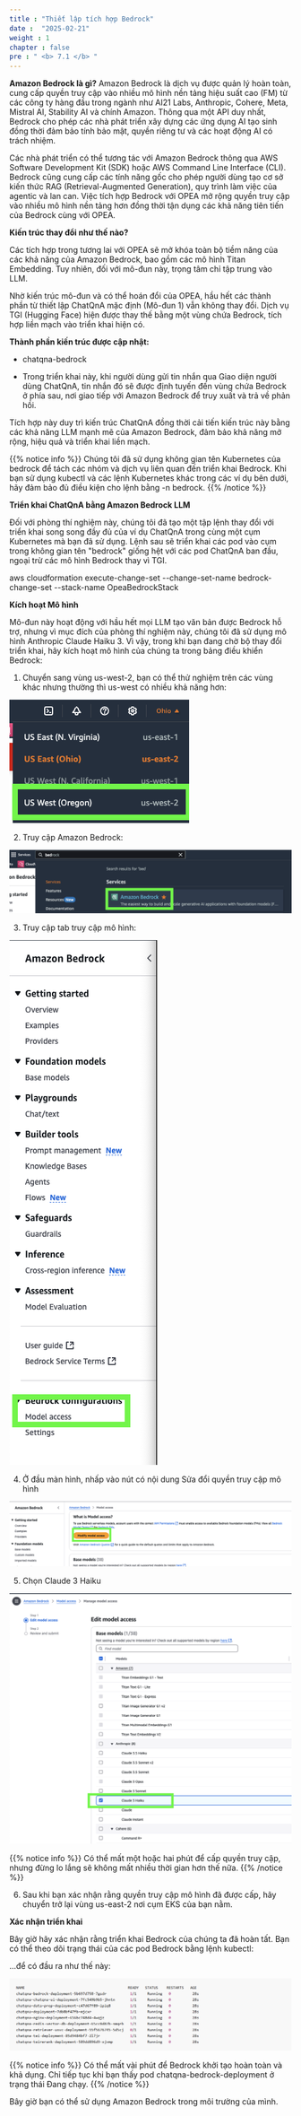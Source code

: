 ```yaml
---
title : "Thiết lập tích hợp Bedrock"
date :  "2025-02-21" 
weight : 1 
chapter : false
pre : " <b> 7.1 </b> "
---
```

**Amazon Bedrock là gì?**
Amazon Bedrock là dịch vụ được quản lý hoàn toàn, cung cấp quyền truy cập vào nhiều mô hình nền tảng hiệu suất cao (FM) từ các công ty hàng đầu trong ngành như AI21 Labs, Anthropic, Cohere, Meta, Mistral AI, Stability AI và chính Amazon. Thông qua một API duy nhất, Bedrock cho phép các nhà phát triển xây dựng các ứng dụng AI tạo sinh đồng thời đảm bảo tính bảo mật, quyền riêng tư và các hoạt động AI có trách nhiệm.

Các nhà phát triển có thể tương tác với Amazon Bedrock thông qua AWS Software Development Kit (SDK) hoặc AWS Command Line Interface (CLI). Bedrock cũng cung cấp các tính năng gốc cho phép người dùng tạo cơ sở kiến ​​thức RAG (Retrieval-Augmented Generation), quy trình làm việc của agentic và lan can. Việc tích hợp Bedrock với OPEA mở rộng quyền truy cập vào nhiều mô hình nền tảng hơn đồng thời tận dụng các khả năng tiên tiến của Bedrock cùng với OPEA.

**Kiến trúc thay đổi như thế nào?**

Các tích hợp trong tương lai với OPEA sẽ mở khóa toàn bộ tiềm năng của các khả năng của Amazon Bedrock, bao gồm các mô hình Titan Embedding. Tuy nhiên, đối với mô-đun này, trọng tâm chỉ tập trung vào LLM.

Nhờ kiến ​​trúc mô-đun và có thể hoán đổi của OPEA, hầu hết các thành phần từ thiết lập ChatQnA mặc định (Mô-đun 1) vẫn không thay đổi. Dịch vụ TGI (Hugging Face) hiện được thay thế bằng một vùng chứa Bedrock, tích hợp liền mạch vào triển khai hiện có.

**Thành phần kiến ​​trúc được cập nhật:**

+ chatqna-bedrock
- Trong triển khai này, khi người dùng gửi tin nhắn qua Giao diện người dùng ChatQnA, tin nhắn đó sẽ được định tuyến đến vùng chứa Bedrock ở phía sau, nơi giao tiếp với Amazon Bedrock để truy xuất và trả về phản hồi.

Tích hợp này duy trì kiến ​​trúc ChatQnA đồng thời cải tiến kiến ​​trúc này bằng các khả năng LLM mạnh mẽ của Amazon Bedrock, đảm bảo khả năng mở rộng, hiệu quả và triển khai liền mạch.

{{% notice info %}}
Chúng tôi đã sử dụng không gian tên Kubernetes của bedrock để tách các nhóm và dịch vụ liên quan đến triển khai Bedrock. Khi bạn sử dụng kubectl và các lệnh Kubernetes khác trong các ví dụ bên dưới, hãy đảm bảo đủ điều kiện cho lệnh bằng -n bedrock.
{{% /notice %}}

**Triển khai ChatQnA bằng Amazon Bedrock LLM**

Đối với phòng thí nghiệm này, chúng tôi đã tạo một tập lệnh thay đổi với triển khai song song đầy đủ của ví dụ ChatQnA trong cùng một cụm Kubernetes mà bạn đã sử dụng. Lệnh sau sẽ triển khai các pod vào cụm trong không gian tên "bedrock" giống hệt với các pod ChatQnA ban đầu, ngoại trừ các mô hình Bedrock thay vì TGI.

aws cloudformation execute-change-set --change-set-name bedrock-change-set --stack-name OpeaBedrockStack

**Kích hoạt Mô hình**

Mô-đun này hoạt động với hầu hết mọi LLM tạo văn bản được Bedrock hỗ trợ, nhưng vì mục đích của phòng thí nghiệm này, chúng tôi đã sử dụng mô hình Anthropic Claude Haiku 3. Vì vậy, trong khi bạn đang chờ bộ thay đổi triển khai, hãy kích hoạt mô hình của chúng ta trong bảng điều khiển Bedrock:

1. Chuyển sang vùng us-west-2, bạn có thể thử nghiệm trên các vùng khác nhưng thường thì us-west có nhiều khả năng hơn:

![VPC](/static/images/5.fwd/image116.png)

2. Truy cập Amazon Bedrock:

![VPC](/static/images/5.fwd/image117.png)

3. Truy cập tab truy cập mô hình:

![VPC](/static/images/5.fwd/image118.png)

4. Ở đầu màn hình, nhấp vào nút có nội dung Sửa đổi quyền truy cập mô hình

![VPC](/static/images/5.fwd/image119.png)

5. Chọn Claude 3 Haiku

![VPC](/static/images/5.fwd/image120.png)

{{% notice info %}}
Có thể mất một hoặc hai phút để cấp quyền truy cập, nhưng đừng lo lắng sẽ không mất nhiều thời gian hơn thế nữa.
{{% /notice %}}

6. Sau khi bạn xác nhận rằng quyền truy cập mô hình đã được cấp, hãy chuyển trở lại vùng us-east-2 nơi cụm EKS của bạn nằm.

**Xác nhận triển khai**

Bây giờ hãy xác nhận rằng triển khai Bedrock của chúng ta đã hoàn tất. Bạn có thể theo dõi trạng thái của các pod Bedrock bằng lệnh kubectl:

...để có đầu ra như thế này:

![VPC](/static/images/5.fwd/image121.png)

{{% notice info %}}
Có thể mất vài phút để Bedrock khởi tạo hoàn toàn và khả dụng. Chỉ tiếp tục khi bạn thấy pod chatqna-bedrock-deployment ở trạng thái Đang chạy.
{{% /notice %}}

Bây giờ bạn có thể sử dụng Amazon Bedrock trong môi trường của mình.